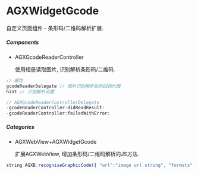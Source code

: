 # AGXWidgetGcode

自定义页面组件 - 条形码/二维码解析扩展.

##### Components

- AGXGcodeReaderController

    使用相册读取图片, 识别解析条形码/二维码.

```objectivec
// 属性
gcodeReaderDelegate // 图片识别解析后的回调代理
hint // 识别解析设置

// AGXGcodeReaderControllerDelegate
-gcodeReaderController:didReadResult:
-gcodeReaderController:failedWithError:
```

##### Categories

- AGXWebView+AGXWidgetGcode

    扩展AGXWebView, 增加条形码/二维码解析的JS方法.

```javascript
string AGXB.recogniseGraphicCode({ "url":"image url string", "formats":[ AGXGcodeFormat EnumValue ] }) // 识别图片中的二维码, 参数url为图片URL字符串, 返回识别的二维码内容字符串
```

